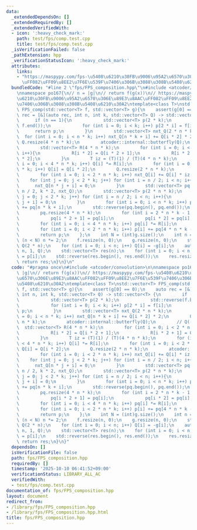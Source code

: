 ```yaml
---
data:
  _extendedDependsOn: []
  _extendedRequiredBy: []
  _extendedVerifiedWith:
  - icon: ':heavy_check_mark:'
    path: test/fps/comp.test.cpp
    title: test/fps/comp.test.cpp
  _isVerificationFailed: false
  _pathExtension: hpp
  _verificationStatusIcon: ':heavy_check_mark:'
  attributes:
    links:
    - "https://maspypy.com/fps-\u5408\u6210\u30FB\u9006\u95A2\u6570\u306E\u89E3\u8AAC\
      \uFF082\uFF09\u8EE2\u7F6E\u539F\u7406\u306B\u3088\u308B\u5408\u6210\u30A2"
  bundledCode: "#line 2 \"fps/FPS_composition.hpp\"\n#include <atcoder/convolution>\n\
    \nnamespace po167{\n// n = |g|\n// return f(g(x))\n// https://maspypy.com/fps-\u5408\
    \u6210\u30FB\u9006\u95A2\u6570\u306E\u89E3\u8AAC\uFF082\uFF09\u8EE2\u7F6E\u539F\
    \u7406\u306B\u3088\u308B\u5408\u6210\u30A2\ntemplate<class T>\nstd::vector<T>\
    \ FPS_comp(std::vector<T> f, std::vector<T> g){\n    assert(g[0] == 0);\n    auto\
    \ rec = [&](auto rec, int n, int k, std::vector<T> Q) -> std::vector<T> {\n  \
    \      if (n == 1){\n            std::vector<T> p(2 * k);\n            std::reverse(f.begin(),\
    \ f.end());\n            for (int i = 0; i < k; i++) p[2 * i] = f[i];\n      \
    \      return p;\n        }\n        std::vector<T> nxt_Q(2 * n * k);\n      \
    \  for (int i = 0; i < n * k; i++) nxt_Q[n * k + i] += Q[i * 2] * 2;\n       \
    \ Q.resize(4 * n * k);\n        atcoder::internal::butterfly(Q);\n        // Q(-x)\n\
    \        std::vector<T> R(4 * n * k);\n        for (int i = 0; i < 2 * n * k;\
    \ i++){\n            R[i * 2] = Q[i * 2 + 1];\n            R[i * 2 + 1] = Q[i\
    \ * 2];\n        }\n        T iz = (T)(1) / (T)(4 * n * k);\n        for (int\
    \ i = 0; i < 4 * n * k; i++) Q[i] *= R[i];\n        for (int i = 0; i < 2 * n\
    \ * k; i++) Q[i] = Q[i * 2];\n        Q.resize(2 * n * k);\n        atcoder::internal::butterfly_inv(Q);\n\
    \        for (int i = 0; i < 2 * n * k; i++) nxt_Q[i] += Q[i] * iz * 2;\n    \
    \    for (int j = 0; j < 2 * k; j++) for (int i = n / 2; i < n; i++){\n      \
    \      nxt_Q[n * j + i] = 0;\n        }\n        std::vector<T> pq = rec(rec,\
    \ n / 2, k * 2, nxt_Q);\n        std::vector<T> p(2 * n * k);\n        for (int\
    \ j = 0; j < 2 * k; j++) for (int i = n / 2; i < n; i++){\n            pq[n *\
    \ j + i] = 0;\n        }\n        for (int i = 0; i < n * k; i++) p[i * 2 + 1]\
    \ += pq[n * k + i];\n        std::reverse(pq.begin(), pq.end());\n        atcoder::internal::butterfly(pq);\n\
    \        pq.resize(4 * n * k);\n        for (int i = 2 * n * k - 1; i >= 0; i--){\n\
    \            pq[i * 2 + 1] = pq[i];\n            pq[i * 2] = pq[i];\n        }\n\
    \        for (int i = 0; i < 4 * n * k; i++) pq[i] *= R[i];\n        atcoder::internal::butterfly_inv(pq);\n\
    \        for (int i = 0; i < 2 * n * k; i++) p[i] += pq[4 * n * k - 1 - i] * iz;\n\
    \        return p;\n    };\n    int N = (int)g.size();\n    int n = 1;\n    while\
    \ (n < N) n *= 2;\n    f.resize(n, 0);\n    g.resize(n, 0);\n    std::vector<T>\
    \ Q(2 * n);\n    for (int i = 0; i < n; i++) Q[i] = -g[i];\n    auto p = rec(rec,\
    \ n, 1, Q);\n    std::vector<T> res(n);\n    for (int i = 0; i < n; i++) res[i]\
    \ = p[i];\n    std::reverse(res.begin(), res.end());\n    res.resize(N);\n   \
    \ return res;\n}\n}\n"
  code: "#pragma once\n#include <atcoder/convolution>\n\nnamespace po167{\n// n =\
    \ |g|\n// return f(g(x))\n// https://maspypy.com/fps-\u5408\u6210\u30FB\u9006\u95A2\
    \u6570\u306E\u89E3\u8AAC\uFF082\uFF09\u8EE2\u7F6E\u539F\u7406\u306B\u3088\u308B\
    \u5408\u6210\u30A2\ntemplate<class T>\nstd::vector<T> FPS_comp(std::vector<T>\
    \ f, std::vector<T> g){\n    assert(g[0] == 0);\n    auto rec = [&](auto rec,\
    \ int n, int k, std::vector<T> Q) -> std::vector<T> {\n        if (n == 1){\n\
    \            std::vector<T> p(2 * k);\n            std::reverse(f.begin(), f.end());\n\
    \            for (int i = 0; i < k; i++) p[2 * i] = f[i];\n            return\
    \ p;\n        }\n        std::vector<T> nxt_Q(2 * n * k);\n        for (int i\
    \ = 0; i < n * k; i++) nxt_Q[n * k + i] += Q[i * 2] * 2;\n        Q.resize(4 *\
    \ n * k);\n        atcoder::internal::butterfly(Q);\n        // Q(-x)\n      \
    \  std::vector<T> R(4 * n * k);\n        for (int i = 0; i < 2 * n * k; i++){\n\
    \            R[i * 2] = Q[i * 2 + 1];\n            R[i * 2 + 1] = Q[i * 2];\n\
    \        }\n        T iz = (T)(1) / (T)(4 * n * k);\n        for (int i = 0; i\
    \ < 4 * n * k; i++) Q[i] *= R[i];\n        for (int i = 0; i < 2 * n * k; i++)\
    \ Q[i] = Q[i * 2];\n        Q.resize(2 * n * k);\n        atcoder::internal::butterfly_inv(Q);\n\
    \        for (int i = 0; i < 2 * n * k; i++) nxt_Q[i] += Q[i] * iz * 2;\n    \
    \    for (int j = 0; j < 2 * k; j++) for (int i = n / 2; i < n; i++){\n      \
    \      nxt_Q[n * j + i] = 0;\n        }\n        std::vector<T> pq = rec(rec,\
    \ n / 2, k * 2, nxt_Q);\n        std::vector<T> p(2 * n * k);\n        for (int\
    \ j = 0; j < 2 * k; j++) for (int i = n / 2; i < n; i++){\n            pq[n *\
    \ j + i] = 0;\n        }\n        for (int i = 0; i < n * k; i++) p[i * 2 + 1]\
    \ += pq[n * k + i];\n        std::reverse(pq.begin(), pq.end());\n        atcoder::internal::butterfly(pq);\n\
    \        pq.resize(4 * n * k);\n        for (int i = 2 * n * k - 1; i >= 0; i--){\n\
    \            pq[i * 2 + 1] = pq[i];\n            pq[i * 2] = pq[i];\n        }\n\
    \        for (int i = 0; i < 4 * n * k; i++) pq[i] *= R[i];\n        atcoder::internal::butterfly_inv(pq);\n\
    \        for (int i = 0; i < 2 * n * k; i++) p[i] += pq[4 * n * k - 1 - i] * iz;\n\
    \        return p;\n    };\n    int N = (int)g.size();\n    int n = 1;\n    while\
    \ (n < N) n *= 2;\n    f.resize(n, 0);\n    g.resize(n, 0);\n    std::vector<T>\
    \ Q(2 * n);\n    for (int i = 0; i < n; i++) Q[i] = -g[i];\n    auto p = rec(rec,\
    \ n, 1, Q);\n    std::vector<T> res(n);\n    for (int i = 0; i < n; i++) res[i]\
    \ = p[i];\n    std::reverse(res.begin(), res.end());\n    res.resize(N);\n   \
    \ return res;\n}\n}"
  dependsOn: []
  isVerificationFile: false
  path: fps/FPS_composition.hpp
  requiredBy: []
  timestamp: '2025-10-10 06:41:52+09:00'
  verificationStatus: LIBRARY_ALL_AC
  verifiedWith:
  - test/fps/comp.test.cpp
documentation_of: fps/FPS_composition.hpp
layout: document
redirect_from:
- /library/fps/FPS_composition.hpp
- /library/fps/FPS_composition.hpp.html
title: fps/FPS_composition.hpp
---
```

